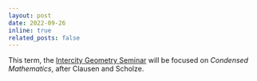 ```yaml
---
layout: post
date: 2022-09-26
inline: true
related_posts: false
---
```

This term, the [Intercity Geometry Seminar](https://webspace.science.uu.nl/~dobbe012/condensed.html) will be focused on *Condensed Mathematics*, after Clausen and Scholze.